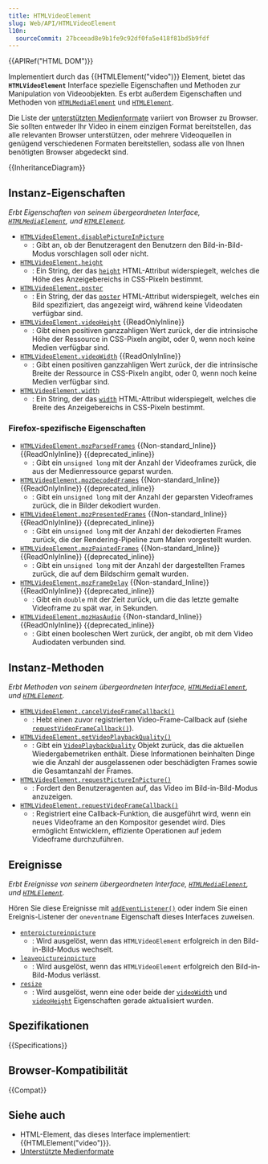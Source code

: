 ```yaml
---
title: HTMLVideoElement
slug: Web/API/HTMLVideoElement
l10n:
  sourceCommit: 27bceead8e9b1fe9c92df0fa5e418f81bd5b9fdf
---
```


{{APIRef("HTML DOM")}}

Implementiert durch das {{HTMLElement("video")}} Element, bietet das **`HTMLVideoElement`** Interface spezielle Eigenschaften und Methoden zur Manipulation von Videoobjekten. Es erbt außerdem Eigenschaften und Methoden von [`HTMLMediaElement`](/de/docs/Web/API/HTMLMediaElement) und [`HTMLElement`](/de/docs/Web/API/HTMLElement).

Die Liste der [unterstützten Medienformate](/de/docs/Web/Media/Guides/Formats) variiert von Browser zu Browser. Sie sollten entweder Ihr Video in einem einzigen Format bereitstellen, das alle relevanten Browser unterstützen, oder mehrere Videoquellen in genügend verschiedenen Formaten bereitstellen, sodass alle von Ihnen benötigten Browser abgedeckt sind.

{{InheritanceDiagram}}

## Instanz-Eigenschaften

_Erbt Eigenschaften von seinem übergeordneten Interface, [`HTMLMediaElement`](/de/docs/Web/API/HTMLMediaElement), und [`HTMLElement`](/de/docs/Web/API/HTMLElement)._

- [`HTMLVideoElement.disablePictureInPicture`](/de/docs/Web/API/HTMLVideoElement/disablePictureInPicture)
  - : Gibt an, ob der Benutzeragent den Benutzern den Bild-in-Bild-Modus vorschlagen soll oder nicht.
- [`HTMLVideoElement.height`](/de/docs/Web/API/HTMLVideoElement/height)
  - : Ein String, der das [`height`](/de/docs/Web/HTML/Element/video#height) HTML-Attribut widerspiegelt, welches die Höhe des Anzeigebereichs in CSS-Pixeln bestimmt.
- [`HTMLVideoElement.poster`](/de/docs/Web/API/HTMLVideoElement/poster)
  - : Ein String, der das [`poster`](/de/docs/Web/HTML/Element/video#poster) HTML-Attribut widerspiegelt, welches ein Bild spezifiziert, das angezeigt wird, während keine Videodaten verfügbar sind.
- [`HTMLVideoElement.videoHeight`](/de/docs/Web/API/HTMLVideoElement/videoHeight) {{ReadOnlyInline}}
  - : Gibt einen positiven ganzzahligen Wert zurück, der die intrinsische Höhe der Ressource in CSS-Pixeln angibt, oder 0, wenn noch keine Medien verfügbar sind.
- [`HTMLVideoElement.videoWidth`](/de/docs/Web/API/HTMLVideoElement/videoWidth) {{ReadOnlyInline}}
  - : Gibt einen positiven ganzzahligen Wert zurück, der die intrinsische Breite der Ressource in CSS-Pixeln angibt, oder 0, wenn noch keine Medien verfügbar sind.
- [`HTMLVideoElement.width`](/de/docs/Web/API/HTMLVideoElement/width)
  - : Ein String, der das [`width`](/de/docs/Web/HTML/Element/video#width) HTML-Attribut widerspiegelt, welches die Breite des Anzeigebereichs in CSS-Pixeln bestimmt.

### Firefox-spezifische Eigenschaften

- [`HTMLVideoElement.mozParsedFrames`](/de/docs/Web/API/HTMLVideoElement/mozParsedFrames) {{Non-standard_Inline}} {{ReadOnlyInline}} {{deprecated_inline}}
  - : Gibt ein `unsigned long` mit der Anzahl der Videoframes zurück, die aus der Medienressource geparst wurden.
- [`HTMLVideoElement.mozDecodedFrames`](/de/docs/Web/API/HTMLVideoElement/mozDecodedFrames) {{Non-standard_Inline}} {{ReadOnlyInline}} {{deprecated_inline}}
  - : Gibt ein `unsigned long` mit der Anzahl der geparsten Videoframes zurück, die in Bilder dekodiert wurden.
- [`HTMLVideoElement.mozPresentedFrames`](/de/docs/Web/API/HTMLVideoElement/mozPresentedFrames) {{Non-standard_Inline}} {{ReadOnlyInline}} {{deprecated_inline}}
  - : Gibt ein `unsigned long` mit der Anzahl der dekodierten Frames zurück, die der Rendering-Pipeline zum Malen vorgestellt wurden.
- [`HTMLVideoElement.mozPaintedFrames`](/de/docs/Web/API/HTMLVideoElement/mozPaintedFrames) {{Non-standard_Inline}} {{ReadOnlyInline}} {{deprecated_inline}}
  - : Gibt ein `unsigned long` mit der Anzahl der dargestellten Frames zurück, die auf dem Bildschirm gemalt wurden.
- [`HTMLVideoElement.mozFrameDelay`](/de/docs/Web/API/HTMLVideoElement/mozFrameDelay) {{Non-standard_Inline}} {{ReadOnlyInline}} {{deprecated_inline}}
  - : Gibt ein `double` mit der Zeit zurück, um die das letzte gemalte Videoframe zu spät war, in Sekunden.
- [`HTMLVideoElement.mozHasAudio`](/de/docs/Web/API/HTMLVideoElement/mozHasAudio) {{Non-standard_Inline}} {{ReadOnlyInline}} {{deprecated_inline}}
  - : Gibt einen booleschen Wert zurück, der angibt, ob mit dem Video Audiodaten verbunden sind.

## Instanz-Methoden

_Erbt Methoden von seinem übergeordneten Interface, [`HTMLMediaElement`](/de/docs/Web/API/HTMLMediaElement), und [`HTMLElement`](/de/docs/Web/API/HTMLElement)._

- [`HTMLVideoElement.cancelVideoFrameCallback()`](/de/docs/Web/API/HTMLVideoElement/cancelVideoFrameCallback)
  - : Hebt einen zuvor registrierten Video-Frame-Callback auf (siehe [`requestVideoFrameCallback()`](/de/docs/Web/API/HTMLVideoElement/requestVideoFrameCallback)).
- [`HTMLVideoElement.getVideoPlaybackQuality()`](/de/docs/Web/API/HTMLVideoElement/getVideoPlaybackQuality)
  - : Gibt ein [`VideoPlaybackQuality`](/de/docs/Web/API/VideoPlaybackQuality) Objekt zurück, das die aktuellen Wiedergabemetriken enthält. Diese Informationen beinhalten Dinge wie die Anzahl der ausgelassenen oder beschädigten Frames sowie die Gesamtanzahl der Frames.
- [`HTMLVideoElement.requestPictureInPicture()`](/de/docs/Web/API/HTMLVideoElement/requestPictureInPicture)
  - : Fordert den Benutzeragenten auf, das Video im Bild-in-Bild-Modus anzuzeigen.
- [`HTMLVideoElement.requestVideoFrameCallback()`](/de/docs/Web/API/HTMLVideoElement/requestVideoFrameCallback)
  - : Registriert eine Callback-Funktion, die ausgeführt wird, wenn ein neues Videoframe an den Kompositor gesendet wird. Dies ermöglicht Entwicklern, effiziente Operationen auf jedem Videoframe durchzuführen.

## Ereignisse

_Erbt Ereignisse von seinem übergeordneten Interface, [`HTMLMediaElement`](/de/docs/Web/API/HTMLMediaElement), und [`HTMLElement`](/de/docs/Web/API/HTMLElement)._

Hören Sie diese Ereignisse mit [`addEventListener()`](/de/docs/Web/API/EventTarget/addEventListener) oder indem Sie einen Ereignis-Listener der `oneventname` Eigenschaft dieses Interfaces zuweisen.

- [`enterpictureinpicture`](/de/docs/Web/API/HTMLVideoElement/enterpictureinpicture_event)
  - : Wird ausgelöst, wenn das `HTMLVideoElement` erfolgreich in den Bild-in-Bild-Modus wechselt.
- [`leavepictureinpicture`](/de/docs/Web/API/HTMLVideoElement/leavepictureinpicture_event)
  - : Wird ausgelöst, wenn das `HTMLVideoElement` erfolgreich den Bild-in-Bild-Modus verlässt.
- [`resize`](/de/docs/Web/API/HTMLVideoElement/resize_event)
  - : Wird ausgelöst, wenn eine oder beide der [`videoWidth`](/de/docs/Web/API/HTMLVideoElement/videoWidth) und [`videoHeight`](/de/docs/Web/API/HTMLVideoElement/videoHeight) Eigenschaften gerade aktualisiert wurden.

## Spezifikationen

{{Specifications}}

## Browser-Kompatibilität

{{Compat}}

## Siehe auch

- HTML-Element, das dieses Interface implementiert: {{HTMLElement("video")}}.
- [Unterstützte Medienformate](/de/docs/Web/Media/Guides/Formats)
